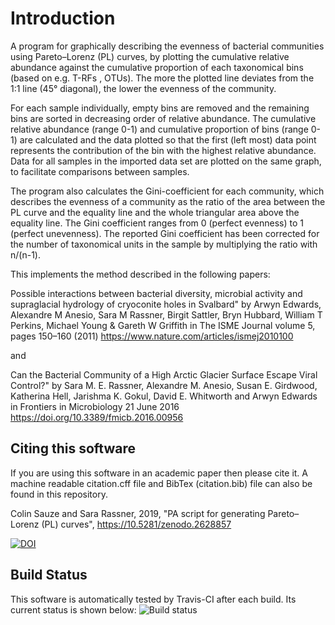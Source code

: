 # Introduction

A program for graphically describing the evenness of bacterial communities using
 Pareto–Lorenz (PL) curves, by plotting the cumulative relative abundance 
against the cumulative proportion of each taxonomical bins (based on e.g. T-RFs
, OTUs). The more the plotted line deviates from the 1:1 line (45° diagonal), 
the lower the evenness of the community.

For each sample individually, empty bins are removed and the remaining bins are
 sorted in decreasing order of relative abundance. The cumulative relative 
abundance (range 0-1) and cumulative proportion of bins (range 0-1) are 
calculated and the data plotted so that the first (left most) data point 
represents the contribution of the bin with the highest relative abundance. 
Data for all samples in the imported data set are plotted on the same graph, 
to facilitate comparisons between samples. 

The program also calculates the Gini-coefficient for each community, which 
describes the evenness of a community as the ratio of the area between the PL 
curve and the equality line and the whole triangular area above the equality 
line. The Gini coefficient ranges from 0 (perfect evenness) to 1 (perfect 
unevenness). The reported Gini coefficient has been corrected for the number 
of taxonomical units in the sample by multiplying the ratio with n/(n-1).

This implements the method described in the following papers:


Possible interactions between bacterial diversity, microbial activity and 
supraglacial hydrology of cryoconite holes in Svalbard" by Arwyn Edwards, 
Alexandre M Anesio, Sara M Rassner, Birgit Sattler, Bryn Hubbard, William T 
Perkins, Michael Young & Gareth W Griffith in The ISME Journal volume 5, 
pages 150–160 (2011)
https://www.nature.com/articles/ismej2010100

and

Can the Bacterial Community of a 
High Arctic Glacier Surface Escape Viral Control?" by Sara M. E. Rassner, 
Alexandre M. Anesio, Susan E. Girdwood, Katherina Hell, Jarishma K. Gokul, 
David E. Whitworth and Arwyn Edwards in Frontiers in Microbiology 21 June 2016
https://doi.org/10.3389/fmicb.2016.00956

## Citing this software

If you are using this software in an academic paper then please cite it. A machine readable citation.cff file and BibTex (citation.bib) file can also be found in this repository.

Colin Sauze and Sara Rassner, 2019, "PA script for generating Pareto–Lorenz (PL) curves", https://10.5281/zenodo.2628857 

[![DOI](https://zenodo.org/badge/177189416.svg)](https://zenodo.org/badge/latestdoi/177189416)

## Build Status

This software is automatically tested by Travis-CI after each build. Its current status is shown below:
![Build status](https://travis-ci.org/colinsauze/pl_curves.svg?branch=master)
